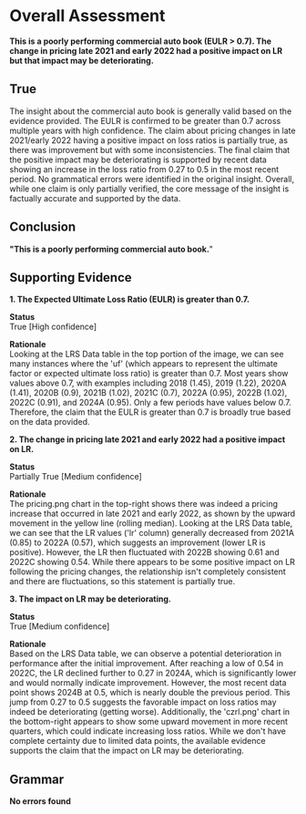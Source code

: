 # Overall Assessment



**This is a poorly performing commercial auto book (EULR > 0.7). The change in pricing late 2021 and early 2022 had a positive impact on LR but that impact may be deteriorating.**

## True

The insight about the commercial auto book is generally valid based on the evidence provided. The EULR is confirmed to be greater than 0.7 across multiple years with high confidence. The claim about pricing changes in late 2021/early 2022 having a positive impact on loss ratios is partially true, as there was improvement but with some inconsistencies. The final claim that the positive impact may be deteriorating is supported by recent data showing an increase in the loss ratio from 0.27 to 0.5 in the most recent period. No grammatical errors were identified in the original insight. Overall, while one claim is only partially verified, the core message of the insight is factually accurate and supported by the data.



## Conclusion

**"This is a poorly performing commercial auto book.**"



## Supporting Evidence

**1. The Expected Ultimate Loss Ratio (EULR) is greater than 0.7.**

**Status** <br>True [High confidence]

**Rationale** <br>Looking at the LRS Data table in the top portion of the image, we can see many instances where the 'uf' (which appears to represent the ultimate factor or expected ultimate loss ratio) is greater than 0.7. Most years show values above 0.7, with examples including 2018 (1.45), 2019 (1.22), 2020A (1.41), 2020B (0.9), 2021B (1.02), 2021C (0.7), 2022A (0.95), 2022B (1.02), 2022C (0.91), and 2024A (0.95). Only a few periods have values below 0.7. Therefore, the claim that the EULR is greater than 0.7 is broadly true based on the data provided.

**2. The change in pricing late 2021 and early 2022 had a positive impact on LR.**

**Status** <br>Partially True [Medium confidence]

**Rationale** <br>The pricing.png chart in the top-right shows there was indeed a pricing increase that occurred in late 2021 and early 2022, as shown by the upward movement in the yellow line (rolling median). Looking at the LRS Data table, we can see that the LR values ('lr' column) generally decreased from 2021A (0.85) to 2022A (0.57), which suggests an improvement (lower LR is positive). However, the LR then fluctuated with 2022B showing 0.61 and 2022C showing 0.54. While there appears to be some positive impact on LR following the pricing changes, the relationship isn't completely consistent and there are fluctuations, so this statement is partially true.

**3. The impact on LR may be deteriorating.**

**Status** <br>True [Medium confidence]

**Rationale** <br>Based on the LRS Data table, we can observe a potential deterioration in performance after the initial improvement. After reaching a low of 0.54 in 2022C, the LR declined further to 0.27 in 2024A, which is significantly lower and would normally indicate improvement. However, the most recent data point shows 2024B at 0.5, which is nearly double the previous period. This jump from 0.27 to 0.5 suggests the favorable impact on loss ratios may indeed be deteriorating (getting worse). Additionally, the 'czrl.png' chart in the bottom-right appears to show some upward movement in more recent quarters, which could indicate increasing loss ratios. While we don't have complete certainty due to limited data points, the available evidence supports the claim that the impact on LR may be deteriorating.



## Grammar

**No errors found**
